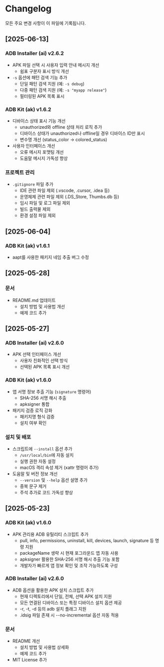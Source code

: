 # Changelog

모든 주요 변경 사항이 이 파일에 기록됩니다.

## [2025-06-13]

### ADB Installer (ai) v2.6.2
- APK 파일 선택 시 사용자 입력 안내 메시지 개선
  - 쉼표 구분자 표시 방식 개선
- `-s` 옵션에 패턴 검색 기능 추가
  - 단일 패턴 검색 지원 (예: `-s debug`)
  - 다중 패턴 검색 지원 (예: `-s "myapp release"`)
  - 필터링된 APK 목록 표시

### ADB Kit (ak) v1.6.2
- 디바이스 상태 표시 기능 개선
  - unauthorized와 offline 상태 처리 로직 추가
  - 디바이스 상태가 unauthorized나 offline일 경우 디바이스 ID만 표시
  - 변수명 개선 (status_color → colored_status)
- 사용자 인터페이스 개선
  - 오류 메시지 포맷팅 개선
  - 도움말 메시지 가독성 향상

### 프로젝트 관리
- `.gitignore` 파일 추가
  - IDE 관련 파일 제외 (.vscode, .cursor, .idea 등)
  - 운영체제 관련 파일 제외 (.DS_Store, Thumbs.db 등)
  - 임시 파일 및 로그 파일 제외
  - 빌드 출력물 제외
  - 환경 설정 파일 제외

## [2025-06-04]

### ADB Kit (ak) v1.6.1
- aapt를 사용한 패키지 네임 추출 버그 수정

## [2025-05-28]

### 문서
- README.md 업데이트
  - 설치 방법 및 사용법 개선
  - 예제 코드 추가

## [2025-05-27]

### ADB Installer (ai) v2.6.0
- APK 선택 인터페이스 개선
  - 사용자 친화적인 선택 방식
  - 선택된 APK 목록 표시 개선

### ADB Kit (ak) v1.6.0
- 앱 서명 정보 추출 기능 (`signature` 명령어)
  - SHA-256 서명 해시 추출
  - apksigner 통합
- 패키지 검증 로직 강화
  - 패키지명 형식 검증
  - 설치 여부 확인

### 설치 및 배포
- 스크립트에 `--install` 옵션 추가
  - `/usr/local/bin`에 자동 설치
  - 실행 권한 자동 설정
  - macOS 격리 속성 제거 (xattr 명령어 추가)
- 도움말 및 버전 정보 개선
  - `--version` 및 `--help` 옵션 설명 추가
  - 중복 문구 제거
  - 주석 추가로 코드 가독성 향상

## [2025-05-23]

### ADB Kit (ak) v1.6.0
- APK 관리용 ADB 유틸리티 스크립트 추가
  - pull, info, permissions, uninstall, kill, devices, launch, signature 등 명령 지원
  - packageName 생략 시 현재 포그라운드 앱 자동 사용
  - apksigner 활용한 SHA-256 서명 해시 추출 기능 포함
  - 개발자가 빠르게 앱 정보 확인 및 조작 가능하도록 구성

### ADB Installer (ai) v2.6.0
- ADB 옵션을 활용한 APK 설치 스크립트 추가
  - 현재 디렉토리에서 단일, 전체, 선택 APK 설치 지원
  - 모든 연결된 디바이스 또는 특정 디바이스 설치 옵션 제공
  - -r, -t, -d 등의 adb 설치 플래그 지원
  - .idsig 파일 존재 시 --no-incremental 옵션 자동 적용

### 문서
- README 개선
  - 설치 방법 및 사용법 상세화
  - 예제 코드 추가
- MIT License 추가 
